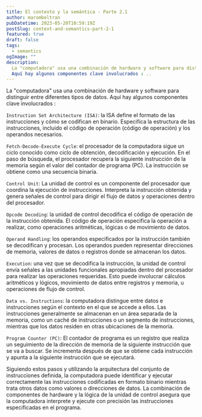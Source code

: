 ```yaml
---
title: El contexto y la semántica - Parte 2.1
author: marombeltran
pubDatetime: 2023-05-20T10:59:19Z
postSlug: context-and-semantics-part-2-1
featured: true
draft: false
tags:
  - semantics
ogImage: ""
description:
  La "computadora" usa una combinación de hardware y software para distinguir entre diferentes tipos de datos.
  Aquí hay algunos componentes clave involucrados : ..
---
```

La "computadora" usa una combinación de hardware y software para distinguir entre diferentes tipos de datos.
Aquí hay algunos componentes clave involucrados :

`Instruction Set Architecture (ISA)`: la ISA define el formato de las instrucciones y cómo se codifican en binario.
Especifica la estructura de las instrucciones, incluido el código de operación (código de operación) y los operandos necesarios.

`Fetch-Decode-Execute Cycle`: el procesador de la computadora sigue un ciclo conocido como ciclo de obtención, decodificación y ejecución.
En el paso de búsqueda, el procesador recupera la siguiente instrucción de la memoria según el valor del contador de programa (PC).
La instrucción se obtiene como una secuencia binaria.

`Control Unit`: La unidad de control es un componente del procesador que coordina la ejecución de instrucciones.
Interpreta la instrucción obtenida y genera señales de control para dirigir el flujo de datos y operaciones dentro del procesador.

`Opcode Decoding`: la unidad de control decodifica el código de operación de la instrucción obtenida.
El código de operación especifica la operación a realizar, como operaciones aritméticas, lógicas o de movimiento de datos.

`Operand Handling`: los operandos especificados por la instrucción también se decodifican y procesan.
Los operandos pueden representar direcciones de memoria, valores de datos o registros donde se almacenan los datos.

`Execution`: una vez que se decodifica la instrucción, la unidad de control envía señales a las unidades funcionales apropiadas dentro del procesador para realizar las operaciones requeridas.
Esto puede involucrar cálculos aritméticos y lógicos, movimiento de datos entre registros y memoria, u operaciones de flujo de control.

`Data vs. Instructions`: la computadora distingue entre datos e instrucciones según el contexto en el que se accede a ellos.
Las instrucciones generalmente se almacenan en un área separada de la memoria, como un caché de instrucciones o un segmento de instrucciones, mientras que los datos residen en otras ubicaciones de la memoria.

`Program Counter (PC)`: El contador de programa es un registro que realiza un seguimiento de la dirección de memoria de la siguiente instrucción que se va a buscar.
Se incrementa después de que se obtiene cada instrucción y apunta a la siguiente instrucción que se ejecutará.

Siguiendo estos pasos y utilizando la arquitectura del conjunto de instrucciones definida, la computadora puede identificar y ejecutar correctamente las instrucciones codificadas en formato binario mientras trata otros datos como valores o direcciones de datos.
La combinación de componentes de hardware y la lógica de la unidad de control asegura que la computadora interprete y ejecute con precisión las instrucciones especificadas en el programa.
